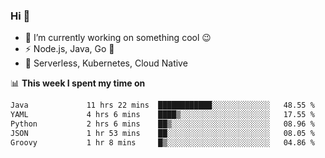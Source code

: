 ### Hi 👋

<!--
**nodejh/nodejh** is a ✨ _special_ ✨ repository because its `README.md` (this file) appears on your GitHub profile.

Here are some ideas to get you started:

- 🔭 I’m currently working on ...
- 🌱 I’m currently learning ...
- 👯 I’m looking to collaborate on ...
- 🤔 I’m looking for help with ...
- 💬 Ask me about ...
- 📫 How to reach me: ...
- 😄 Pronouns: ...
- ⚡ Fun fact: ...
-->

- 🔭 I’m currently working on something cool :wink:
- ⚡ Node.js, Java, Go :thought_balloon:
- 🤖 Serverless, Kubernetes, Cloud Native

📊 **This week I spent my time on**

<!--START_SECTION:waka-->

```txt
Java             11 hrs 22 mins  ████████████░░░░░░░░░░░░░   48.55 %
YAML             4 hrs 6 mins    ████▒░░░░░░░░░░░░░░░░░░░░   17.55 %
Python           2 hrs 6 mins    ██▒░░░░░░░░░░░░░░░░░░░░░░   08.96 %
JSON             1 hr 53 mins    ██░░░░░░░░░░░░░░░░░░░░░░░   08.05 %
Groovy           1 hr 8 mins     █▒░░░░░░░░░░░░░░░░░░░░░░░   04.86 %
```

<!--END_SECTION:waka-->


<!--
:traffic_light: **Visitors**

![visitors](https://visitor-badge.glitch.me/badge?page_id=nodejh.nodejh)
-->
